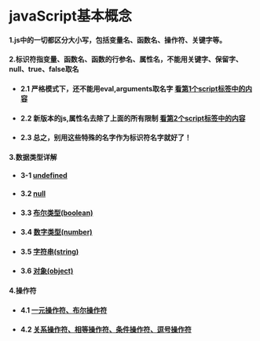 # javaScript基本概念

#### 1.js中的一切都区分大小写，包括变量名、函数名、操作符、关键字等。

#### 2.标识符指变量、函数名、函数的行参名、属性名，不能用关键字、保留字、null、true、false取名
- #### 2.1 严格模式下，还不能用eval,arguments取名字 [看第1个script标签中的内容](https://github.com/ZZsimon/Pro-Js-Note/blob/master/chapter03_basicConcepts/grammar_01/grammer.html)
- #### 2.2 新版本的js,属性名去除了上面的所有限制 [看第2个script标签中的内容](https://github.com/ZZsimon/Pro-Js-Note/blob/master/chapter03_basicConcepts/grammar_01/grammer.html)
- #### 2.3 总之，别用这些特殊的名字作为标识符名字就好了！

#### 3.数据类型详解
- #### 3-1 [undefined](https://github.com/ZZsimon/Pro-Js-Note/blob/master/chapter03_basicConcepts/dataType_02/dataType_undefined_01.html)
- #### 3.2 [null](https://github.com/ZZsimon/Pro-Js-Note/blob/master/chapter03_basicConcepts/dataType_02/dataType_null_02.html)
- #### 3.3 [布尔类型(boolean)](https://github.com/ZZsimon/Pro-Js-Note/blob/master/chapter03_basicConcepts/dataType_02/dataType_boolean_03.html)
- #### 3.4 [数字类型(number)](https://github.com/ZZsimon/Pro-Js-Note/blob/master/chapter03_basicConcepts/dataType_02/dataType_number_04.html)
- #### 3.5 [字符串(string)](https://github.com/ZZsimon/Pro-Js-Note/blob/master/chapter03_basicConcepts/dataType_02/dataType_string_05.html)
- #### 3.6 [对象(object)](https://github.com/ZZsimon/Pro-Js-Note/blob/master/chapter03_basicConcepts/dataType_02/dataType_object_06.html)

#### 4.操作符
- #### 4.1 [一元操作符、布尔操作符](https://github.com/ZZsimon/Pro-Js-Note/blob/master/chapter03_basicConcepts/operator_03/operator_01.html)
- #### 4.2 [关系操作符、相等操作符、条件操作符、逗号操作符](https://github.com/ZZsimon/Pro-Js-Note/blob/master/chapter03_basicConcepts/operator_03/operator_02.html)